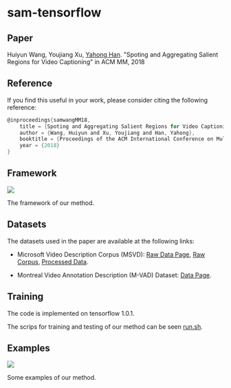# sam-tensorflow

## Paper
Huiyun Wang, Youjiang Xu, [Yahong Han](http://cs.tju.edu.cn/faculty/hanyahong/). "Spoting and Aggregating Salient Regions for Video Captioning" in ACM MM, 2018

## Reference
If you find this useful in your work, please consider citing the following reference:
```c
@inproceedings{samwangMM18,
    title = {Spoting and Aggregating Salient Regions for Video Captioning},
    author = {Wang, Huiyun and Xu, Youjiang and Han, Yahong},
    booktitle = {Proceedings of the ACM International Conference on Multimedia (ACM MM)},
    year = {2018}
}
```

## Framework
![](https://github.com/HuiyunWang/sam-tensorflow/blob/master/figure/framework.png)

The framework of our method.

## Datasets
The datasets used in the paper are available at the following links:

* Microsoft Video Description Corpus (MSVD):
[Raw Data Page](http://www.cs.utexas.edu/users/ml/clamp/videoDescription/), [Raw Corpus](https://www.microsoft.com/en-us/download/details.aspx?id=52422&from=http%3A%2F%2Fresearch.microsoft.com%2Fen-us%2Fdownloads%2F38cf15fd-b8df-477e-a4e4-a4680caa75af%2Fdefault.aspx), [Processed Data](https://www.dropbox.com/sh/4ecwl7zdha60xqo/AAC_TAsR7SkEYhkSdAFKcBlMa?dl=0).

* Montreal Video Annotation Description (M-VAD) Dataset:
[Data Page](http://www.mila.umontreal.ca/Home/public-datasets/montreal-video-annotation-dataset).

## Training
The code is implemented on tensorflow 1.0.1.

The scrips for training and testing of our method can be seen [run.sh](https://github.com/HuiyunWang/sam-tensorflow/blob/master/run.sh).


## Examples
![](https://github.com/HuiyunWang/sam-tensorflow/blob/master/figure/visualization.png)

Some examples of our method.
